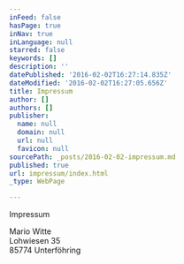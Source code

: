 ```yaml
---
inFeed: false
hasPage: true
inNav: true
inLanguage: null
starred: false
keywords: []
description: ''
datePublished: '2016-02-02T16:27:14.835Z'
dateModified: '2016-02-02T16:27:05.656Z'
title: Impressum
author: []
authors: []
publisher:
  name: null
  domain: null
  url: null
  favicon: null
sourcePath: _posts/2016-02-02-impressum.md
published: true
url: impressum/index.html
_type: WebPage

---
```

Impressum

Mario Witte  
Lohwiesen 35  
85774 Unterföhring